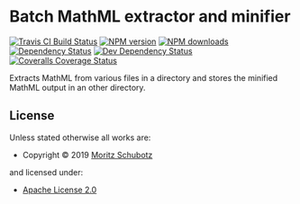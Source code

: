 <!-- TITLE/ -->

<h1>Batch MathML extractor and minifier</h1>

<!-- /TITLE -->


<!-- BADGES/ -->

<span class="badge-travisci"><a href="http://travis-ci.org/ag-gipp/node-batch-mathml" title="Check this project's build status on TravisCI"><img src="https://img.shields.io/travis/ag-gipp/node-batch-mathml/master.svg" alt="Travis CI Build Status" /></a></span>
<span class="badge-npmversion"><a href="https://npmjs.org/package/batch-mathml" title="View this project on NPM"><img src="https://img.shields.io/npm/v/batch-mathml.svg" alt="NPM version" /></a></span>
<span class="badge-npmdownloads"><a href="https://npmjs.org/package/batch-mathml" title="View this project on NPM"><img src="https://img.shields.io/npm/dm/batch-mathml.svg" alt="NPM downloads" /></a></span>
<span class="badge-daviddm"><a href="https://david-dm.org/ag-gipp/node-batch-mathml" title="View the status of this project's dependencies on DavidDM"><img src="https://img.shields.io/david/ag-gipp/node-batch-mathml.svg" alt="Dependency Status" /></a></span>
<span class="badge-daviddmdev"><a href="https://david-dm.org/ag-gipp/node-batch-mathml#info=devDependencies" title="View the status of this project's development dependencies on DavidDM"><img src="https://img.shields.io/david/dev/ag-gipp/node-batch-mathml.svg" alt="Dev Dependency Status" /></a></span>
<span class="badge-coveralls"><a href="https://coveralls.io/r/ag-gipp/node-batch-mathml" title="View this project's coverage on Coveralls"><img src="https://img.shields.io/coveralls/ag-gipp/node-batch-mathml.svg" alt="Coveralls Coverage Status" /></a></span>

<!-- /BADGES -->


<!-- DESCRIPTION/ -->

Extracts MathML from various files in a directory and stores the minified MathML output in an other directory.

<!-- /DESCRIPTION -->


<!-- LICENSE/ -->

<h2>License</h2>

Unless stated otherwise all works are:

<ul><li>Copyright &copy; 2019 <a href="www.formulasearchengine.com">Moritz Schubotz</a></li></ul>

and licensed under:

<ul><li><a href="http://spdx.org/licenses/Apache-2.0.html">Apache License 2.0</a></li></ul>

<!-- /LICENSE -->
